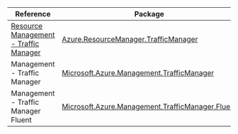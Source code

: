 | Reference | Package | Source |
|---|---|---|
|[Resource Management - Traffic Manager](resourcemanager.trafficmanager-readme.md)|[Azure.ResourceManager.TrafficManager](https://www.nuget.org/packages/Azure.ResourceManager.TrafficManager)|[GitHub](https://github.com/Azure/azure-sdk-for-net/blob/main/sdk/trafficmanager/Azure.ResourceManager.TrafficManager)|
|Management - Traffic Manager|[Microsoft.Azure.Management.TrafficManager](https://www.nuget.org/packages/Microsoft.Azure.Management.TrafficManager)|[GitHub](https://github.com/Azure/azure-sdk-for-net)|
|Management - Traffic Manager Fluent|[Microsoft.Azure.Management.TrafficManager.Fluent](https://www.nuget.org/packages/Microsoft.Azure.Management.TrafficManager.Fluent)|[GitHub](https://github.com/Azure/azure-sdk-for-net)|
